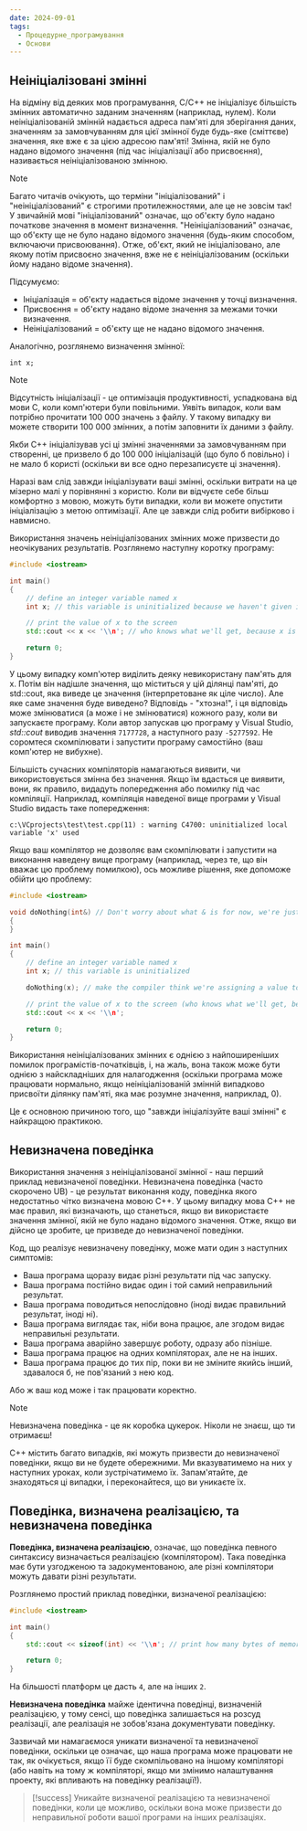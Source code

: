 ```yaml
---
date: 2024-09-01
tags:
  - Процедурне_програмування
  - Основи
---
```

## Неініціалізовані змінні
На відміну від деяких мов програмування, C/C++ не ініціалізує більшість змінних автоматично заданим значенням (наприклад, нулем). Коли неініціалізованій змінній надається адреса пам'яті для зберігання даних, значенням за замовчуванням для цієї змінної буде будь-яке (сміттєве) значення, яке вже є за цією адресою пам'яті! Змінна, якій не було надано відомого значення (під час ініціалізації або присвоєння), називається неініціалізованою змінною.


> [!NOTE]
>Багато читачів очікують, що терміни "ініціалізований" і "неініціалізований" є строгими протилежностями, але це не зовсім так! У звичайній мові "ініціалізований" означає, що об'єкту було надано початкове значення в момент визначення. "Неініціалізований" означає, що об'єкту ще не було надано відомого значення (будь-яким способом, включаючи присвоювання). Отже, об'єкт, який не ініціалізовано, але якому потім присвоєно значення, вже не є неініціалізованим (оскільки йому надано відоме значення).
>
>Підсумуємо:
>- Ініціалізація = об'єкту надається відоме значення у точці визначення.
>- Присвоєння = об'єкту надано відоме значення за межами точки визначення.
>- Неініціалізований = об'єкту ще не надано відомого значення.
>
> Аналогічно, розглянемо визначення змінної:
> ```
> int x;
> ```

> [!NOTE]
> Відсутність ініціалізації - це оптимізація продуктивності, успадкована від мови C, коли комп'ютери були повільними. Уявіть випадок, коли вам потрібно прочитати 100 000 значень з файлу. У такому випадку ви можете створити 100 000 змінних, а потім заповнити їх даними з файлу.
> 
> Якби C++ ініціалізував усі ці змінні значеннями за замовчуванням при створенні, це призвело б до 100 000 ініціалізацій (що було б повільно) і не мало б користі (оскільки ви все одно перезаписуєте ці значення).
> 
> Наразі вам слід завжди ініціалізувати ваші змінні, оскільки витрати на це мізерно малі у порівнянні з користю. Коли ви відчуєте себе більш комфортно з мовою, можуть бути випадки, коли ви можете опустити ініціалізацію з метою оптимізації. Але це завжди слід робити вибірково і навмисно.

Використання значень неініціалізованих змінних може призвести до неочікуваних результатів. Розглянемо наступну коротку програму:

```cpp
#include <iostream>

int main()
{
    // define an integer variable named x
    int x; // this variable is uninitialized because we haven't given it a value

    // print the value of x to the screen
    std::cout << x << '\\n'; // who knows what we'll get, because x is uninitialized

    return 0;
}
```

У цьому випадку комп'ютер виділить деяку невикористану пам'ять для x. Потім він надішле значення, що міститься у цій ділянці пам'яті, до std::cout, яка виведе це значення (інтерпретоване як ціле число). Але яке саме значення буде виведено? Відповідь - "хтозна!", і ця відповідь може змінюватися (а може і не змінюватися) кожного разу, коли ви запускаєте програму. Коли автор запускав цю програму у Visual Studio, _std::cout_ виводив значення `7177728`, а наступного разу `-5277592`. Не соромтеся скомпілювати і запустити програму самостійно (ваш комп'ютер не вибухне).

Більшість сучасних компіляторів намагаються виявити, чи використовується змінна без значення. Якщо їм вдасться це виявити, вони, як правило, видадуть попередження або помилку під час компіляції. Наприклад, компіляція наведеної вище програми у Visual Studio видасть таке попередження:

`c:\VCprojects\test\test.cpp(11) : warning C4700: uninitialized local variable 'x' used`

Якщо ваш компілятор не дозволяє вам скомпілювати і запустити на виконання наведену вище програму (наприклад, через те, що він вважає цю проблему помилкою), ось можливе рішення, яке допоможе обійти цю проблему:

```cpp
#include <iostream>

void doNothing(int&) // Don't worry about what & is for now, we're just using it to trick the compiler into thinking variable x is used
{
}

int main()
{
    // define an integer variable named x
    int x; // this variable is uninitialized

    doNothing(x); // make the compiler think we're assigning a value to this variable

    // print the value of x to the screen (who knows what we'll get, because x is uninitialized)
    std::cout << x << '\\n';

    return 0;
}
```

Використання неініціалізованих змінних є однією з найпоширеніших помилок програмістів-початківців, і, на жаль, вона також може бути однією з найскладніших для налагодження (оскільки програма може працювати нормально, якщо неініціалізованій змінній випадково присвоїти ділянку пам'яті, яка має розумне значення, наприклад, 0).

Це є основною причиною того, що "завжди ініціалізуйте ваші змінні" є найкращою практикою.

## Невизначена поведінка

Використання значення з неініціалізованої змінної - наш перший приклад невизначеної поведінки. Невизначена поведінка (часто скорочено UB) - це результат виконання коду, поведінка якого недостатньо чітко визначена мовою C++. У цьому випадку мова C++ не має правил, які визначають, що станеться, якщо ви використаєте значення змінної, якій не було надано відомого значення. Отже, якщо ви дійсно це зробите, це призведе до невизначеної поведінки.

Код, що реалізує невизначену поведінку, може мати один з наступних симптомів:

- Ваша програма щоразу видає різні результати під час запуску.
- Ваша програма постійно видає один і той самий неправильний результат.
- Ваша програма поводиться непослідовно (іноді видає правильний результат, іноді ні).
- Ваша програма виглядає так, ніби вона працює, але згодом видає неправильні результати.
- Ваша програма аварійно завершує роботу, одразу або пізніше.
- Ваша програма працює на одних компіляторах, але не на інших.
- Ваша програма працює до тих пір, поки ви не зміните якийсь інший, здавалося б, не пов'язаний з нею код.

Або ж ваш код може і так працювати коректно.

> [!NOTE] 
> Невизначена поведінка - це як коробка цукерок. Ніколи не знаєш, що ти отримаєш!

C++ містить багато випадків, які можуть призвести до невизначеної поведінки, якщо ви не будете обережними. Ми вказуватимемо на них у наступних уроках, коли зустрічатимемо їх. Запам'ятайте, де знаходяться ці випадки, і переконайтеся, що ви уникаєте їх.
## Поведінка, визначена реалізацією, та невизначена поведінка
**Поведінка, визначена реалізацією**, означає, що поведінка певного синтаксису визначається реалізацією (компілятором). Така поведінка має бути узгодженою та задокументованою, але різні компілятори можуть давати різні результати.

Розглянемо простий приклад поведінки, визначеної реалізацією:

```cpp
#include <iostream>

int main()
{
	std::cout << sizeof(int) << '\\n'; // print how many bytes of memory an int value takes

	return 0;
}
```

На більшості платформ це дасть `4`, але на інших `2`.

**Невизначена поведінка** майже ідентична поведінці, визначеній реалізацією, у тому сенсі, що поведінка залишається на розсуд реалізації, але реалізація не зобов'язана документувати поведінку.

Зазвичай ми намагаємося уникати визначеної та невизначеної поведінки, оскільки це означає, що наша програма може працювати не так, як очікується, якщо її буде скомпільовано на іншому компіляторі (або навіть на тому ж компіляторі, якщо ми змінимо налаштування проекту, які впливають на поведінку реалізації!).

> [!success] 
> Уникайте визначеної реалізацією та невизначеної поведінки, коли це можливо, оскільки вона може призвести до неправильної роботи вашої програми на інших реалізаціях.
